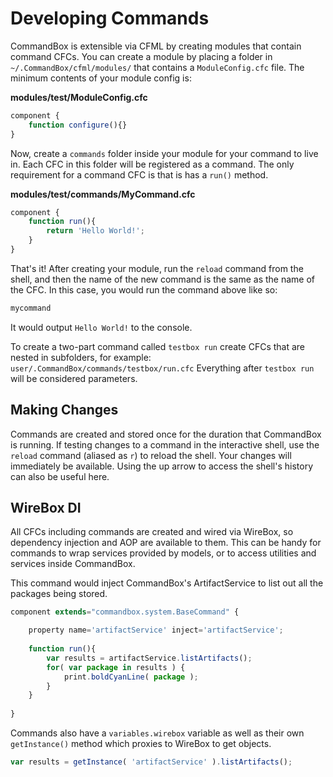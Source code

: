 # Developing Commands

CommandBox is extensible via CFML by creating modules that contain command CFCs. You can create a module by placing a folder in `~/.CommandBox/cfml/modules/` that contains a `ModuleConfig.cfc` file.  The minimum contents of your module config is:

**modules/test/ModuleConfig.cfc**
```javascript
component {
    function configure(){}
}
```
Now, create a `commands` folder inside your module for your command to live in.  Each CFC in this folder will be registered as a command.  The only requirement for a command CFC is that is has a `run()` method.

**modules/test/commands/MyCommand.cfc**
```javascript
component {
    function run(){
        return 'Hello World!'; 
    }
}
```

That's it!  After creating your module, run the `reload` command from the shell, and then the name of the new command is the same as the name of the CFC.  In this case, you would run the command above like so:

```bash
mycommand
```

It would output `Hello World!` to the console.

To create a two-part command called `testbox run` create CFCs that are nested in subfolders, for example: `user/.CommandBox/commands/testbox/run.cfc` Everything after `testbox run` will be considered parameters.

## Making Changes

Commands are created and stored once for the duration that CommandBox is running.  If testing changes to a command in the interactive shell, use the `reload` command (aliased as `r`) to reload the shell.  Your changes will immediately be available.  Using the up arrow to access the shell's history can also be useful here.


## WireBox DI

All CFCs including commands are created and wired via WireBox, so dependency injection and AOP are available to them.  This can be handy for commands to wrap services provided by models, or to access utilities and services inside CommandBox.

This command would inject CommandBox's ArtifactService to list out all the packages being stored.

```javascript
component extends="commandbox.system.BaseCommand" {

	property name='artifactService' inject='artifactService'; 
	
    function run(){
        var results = artifactService.listArtifacts();
		for( var package in results ) {
			print.boldCyanLine( package );
		}
    }
    
}
```

Commands also have a `variables.wirebox` variable as well as their own `getInstance()` method which proxies to WireBox to get objects.

```javascript
var results = getInstance( 'artifactService' ).listArtifacts();
```


